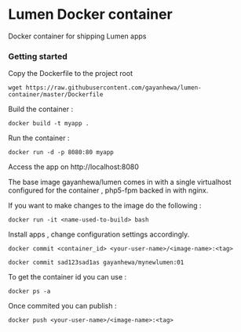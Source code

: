 # Lumen Docker container
Docker container for shipping Lumen apps

### Getting started

  Copy the Dockerfile to the project root

    wget https://raw.githubusercontent.com/gayanhewa/lumen-container/master/Dockerfile

  Build the container :

    docker build -t myapp .


  Run the container :

    docker run -d -p 8080:80 myapp


  Access the app on http://localhost:8080

  The base image gayanhewa/lumen comes in with a single virtualhost configured for the container , php5-fpm backed in with nginx.

  If you want to make changes to the image do the following :

    docker run -it <name-used-to-build> bash

  Install apps , change configuration settings accordingly.

    docker commit <container_id> <your-user-name>/<image-name>:<tag>

    docker commit sad123sad1as gayanhewa/mynewlumen:01 

  To get the container id you can use :

    docker ps -a


  Once commited you can publish :

    docker push <your-user-name>/<image-name>:<tag>
